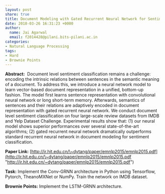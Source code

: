 ```yaml
---
layout: post
share: true
title: Document Modeling with Gated Recurrent Neural Network for Sentiment Classification
date: 2018-03-26 16:31:23 +0000
author:
  name: Jai Agarwal
  email: f2014428@pilani.bits-pilani.ac.in
categories:
- Natural Language Processing
tags:
- Hard
- Brownie Points
---
```

**Abstract:**  Document level sentiment classification remains a challenge: encoding the intrinsic relations between sentences in the semantic meaning of a document. To address this, we introduce a neural network model to learn vector-based document representation in a unified, bottom-up fashion. The model first learns sentence representation with convolutional neural network or long short-term memory. Afterwards, semantics of sentences and their relations are adaptively encoded in document representation with gated recurrent neural network. We conduct document level sentiment classification on four large-scale review datasets from IMDB and Yelp Dataset Challenge. Experimental results show that: (1) our neural model shows superior performances over several state-of-the-art algorithms; (2) gated recurrent neural network dramatically outperforms standard recurrent neural network in document modeling for sentiment classification.

**Paper Link:** [http://ir.hit.edu.cn/\~dytang/paper/emnlp2015/emnlp2015.pdf](http://ir.hit.edu.cn/\~dytang/paper/emnlp2015/emnlp2015.pdf "http://ir.hit.edu.cn/~dytang/paper/emnlp2015/emnlp2015.pdf")

**Task:** Implement the Conv-GRNN architecture in Python using Tensorflow, Pytorch, TheanoMXNet or NumPy. Train the network on IMDB dataset.

**Brownie Points:** Implement the LSTM-GRNN architecture.